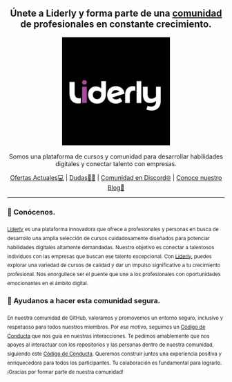<h2 align="center">Únete a Liderly y forma parte de una <a href="https://discord.gg/X8ZHaN7r">comunidad</a> de profesionales en constante crecimiento.</h1>


<p align="center">
  <a href="https://liderly.com/index.html">
    <img src="../profile/images/Liderly%20comunidad.png" alt="Liderly logo" height="250">
  </a>
</p>

<p align="center">
  Somos una plataforma de cursos y comunidad para desarrollar habilidades digitales y conectar talento con empresas.
</p>

<p align="center">
  <a href="https://liderly.com/servicios.html">Ofertas Actuales💻</a>
  |
  <a href="https://liderly.com/ayuda.html">Dudas👋🆘</a>
  |
  <a href="https://discord.gg/X8ZHaN7r">Comunidad en Discord🌐</a>
  |
  <a href="https://liderly.com/blog.html">Conoce nuestro Blog📓</a>
</p>

----

### 👋 Conócenos.

<sub>[Liderly]("https://liderly.com/ayuda.html") es una plataforma innovadora que ofrece a profesionales y personas en busca de desarrollo una amplia selección de cursos cuidadosamente diseñados para potenciar habilidades digitales altamente demandadas. Nuestro objetivo es conectar a talentosos individuos con las empresas que buscan ese talento excepcional. Con [Liderly]("https://liderly.com/ayuda.html"), puedes explorar una variedad de cursos de calidad y dar un impulso significativo a tu crecimiento profesional. Nos enorgullece ser el puente que une a los profesionales con oportunidades emocionantes en el ámbito digital.</sub>


### 🦺 Ayudanos a hacer esta comunidad segura.

<sub>En nuestra comunidad de GitHub, valoramos y promovemos un entorno seguro, inclusivo y respetuoso para todos nuestros miembros. Por ese motivo, seguimos un [Código de Conducta](https://github.com/Liderly/codigo-de-conducta) que nos guía en nuestras interacciones. Te pedimos amablemente que nos apoyes al interactuar con los repositorios y las personas dentro de nuestra comunidad, siguiendo este [Código de Conducta](https://github.com/Liderly/codigo-de-conducta). Queremos construir juntos una experiencia positiva y enriquecedora para todos los participantes. Tu colaboración es fundamental para lograrlo. ¡Gracias por formar parte de nuestra comunidad!</sub>


